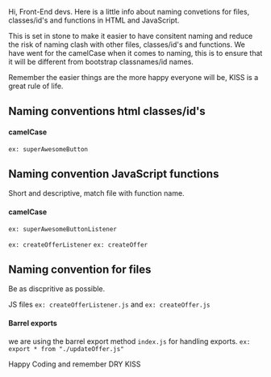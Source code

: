Hi, Front-End devs. Here is a little info about naming convetions for files, classes/id's and functions in HTML and JavaScript. 

This is set in stone to make it easier to have consitent naming and reduce the risk of naming clash with other files, classes/id's and functions.
We have went for the camelCase when it comes to naming, this is to ensure that it will be different from bootstrap classnames/id names.

Remember the easier things are the more happy everyone will be, KISS is a great rule of life. 

## Naming conventions html classes/id's

#### camelCase

```ex: superAwesomeButton```

## Naming convention JavaScript functions
Short and descriptive, match file with function name. 

#### camelCase

```ex: superAwesomeButtonListener```

```ex: createOfferListener```
```ex: createOffer```

## Naming convention for files

Be as discpritive as possible. 

JS files ```ex: createOfferListener.js``` and ```ex: createOffer.js```

#### Barrel exports
we are using the barrel export method ``index.js`` for handling exports. 
```ex: export * from "./updateOffer.js"```

Happy Coding and remember DRY KISS 
